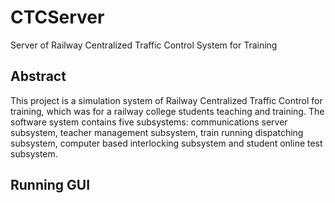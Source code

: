 # CTCServer
Server of Railway Centralized Traffic Control System for Training

## Abstract
This project is a simulation system of Railway Centralized Traffic Control for training, which was for a railway college students teaching and training. The software system contains five subsystems: communications server subsystem, teacher management subsystem, train running dispatching subsystem, computer based interlocking subsystem and student online test subsystem.

## Running GUI
